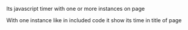 Its javascript timer with one or more instances on page

With one instance like in included code it show its time in title of page
